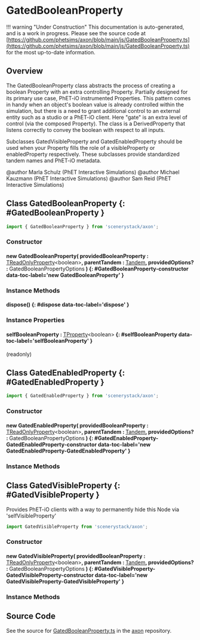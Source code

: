 # GatedBooleanProperty

!!! warning "Under Construction"
    This documentation is auto-generated, and is a work in progress. Please see the source code at
    [https://github.com/phetsims/axon/blob/main/js/GatedBooleanProperty.ts](https://github.com/phetsims/axon/blob/main/js/GatedBooleanProperty.ts) for the most up-to-date information.

## Overview

The GatedBooleanProperty class abstracts the process of creating a boolean Property with an extra controlling Property.
Partially designed for its primary use case, PhET-iO instrumented Properties. This pattern comes in handy when an
object's boolean value is already controlled within the simulation, but there is a need to grant additional control
to an external entity such as a studio or a PhET-iO client. Here "gate" is an extra level of control (via the
composed Property). The class is a DerivedProperty that listens correctly to convey the boolean with
respect to all inputs.

Subclasses GatedVisibleProperty and GatedEnabledProperty should be used when your Property fills the role
of a visibleProperty or enabledProperty respectively. These subclasses provide standardized tandem names
and PhET-iO metadata.

@author Marla Schulz (PhET Interactive Simulations)
@author Michael Kauzmann (PhET Interactive Simulations)
@author Sam Reid (PhET Interactive Simulations)

## Class GatedBooleanProperty {: #GatedBooleanProperty }


```js
import { GatedBooleanProperty } from 'scenerystack/axon';
```
### Constructor

#### new GatedBooleanProperty( providedBooleanProperty : <span style="font-weight: 400;">[TReadOnlyProperty](../axon/TReadOnlyProperty.md)&lt;<span style="color: hsla(calc(var(--md-hue) + 180deg),80%,40%,1);">boolean</span>&gt;</span>, parentTandem : <span style="font-weight: 400;">[Tandem](../tandem/Tandem.md)</span>, providedOptions? : <span style="font-weight: 400;">GatedBooleanPropertyOptions</span> ) {: #GatedBooleanProperty-constructor data-toc-label='new GatedBooleanProperty' }

### Instance Methods

#### dispose() {: #dispose data-toc-label='dispose' }

### Instance Properties

#### selfBooleanProperty : <span style="font-weight: 400;">[TProperty](../axon/TProperty.md)&lt;<span style="color: hsla(calc(var(--md-hue) + 180deg),80%,40%,1);">boolean</span>&gt;</span> {: #selfBooleanProperty data-toc-label='selfBooleanProperty' }

(readonly)



## Class GatedEnabledProperty {: #GatedEnabledProperty }


```js
import { GatedEnabledProperty } from 'scenerystack/axon';
```
### Constructor

#### new GatedEnabledProperty( providedBooleanProperty : <span style="font-weight: 400;">[TReadOnlyProperty](../axon/TReadOnlyProperty.md)&lt;<span style="color: hsla(calc(var(--md-hue) + 180deg),80%,40%,1);">boolean</span>&gt;</span>, parentTandem : <span style="font-weight: 400;">[Tandem](../tandem/Tandem.md)</span>, providedOptions? : <span style="font-weight: 400;">GatedBooleanPropertyOptions</span> ) {: #GatedEnabledProperty-GatedEnabledProperty-constructor data-toc-label='new GatedEnabledProperty-GatedEnabledProperty' }

### Instance Methods





## Class GatedVisibleProperty {: #GatedVisibleProperty }


Provides PhET-iO clients with a way to permanently hide this Node via 'selfVisibleProperty'

```js
import GatedVisibleProperty from 'scenerystack/axon';
```
### Constructor

#### new GatedVisibleProperty( providedBooleanProperty : <span style="font-weight: 400;">[TReadOnlyProperty](../axon/TReadOnlyProperty.md)&lt;<span style="color: hsla(calc(var(--md-hue) + 180deg),80%,40%,1);">boolean</span>&gt;</span>, parentTandem : <span style="font-weight: 400;">[Tandem](../tandem/Tandem.md)</span>, providedOptions? : <span style="font-weight: 400;">GatedBooleanPropertyOptions</span> ) {: #GatedVisibleProperty-GatedVisibleProperty-constructor data-toc-label='new GatedVisibleProperty-GatedVisibleProperty' }

### Instance Methods





## Source Code

See the source for [GatedBooleanProperty.ts](https://github.com/phetsims/axon/blob/main/js/GatedBooleanProperty.ts) in the [axon](https://github.com/phetsims/axon) repository.
